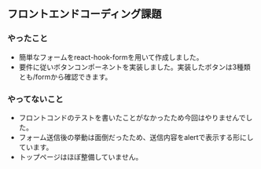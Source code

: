## フロントエンドコーディング課題

### やったこと

- 簡単なフォームをreact-hook-formを用いて作成しました。
- 要件に従いボタンコンポーネントを実装しました。実装したボタンは3種類とも/formから確認できます。

### やってないこと

- フロントコンドのテストを書いたことがなかったため今回はやりませんでした。
- フォーム送信後の挙動は面倒だったため、送信内容をalertで表示する形にしています。
- トップページはほぼ整備していません。
